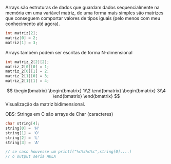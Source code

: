 Arrays são estruturas de dados que guardam dados sequencialmente na memória em uma variável matriz, de uma forma mais simples são matrizes que conseguem comportar valores de tipos iguais (pelo menos com meu conhecimento até agora).
```C
int matriz[2];
matriz[0] = 2;
matriz[1] = 3;
```

Arrays também podem ser escritas de forma N-dimensional
```C
int matriz_2[2][2];
matriz_2[0][0] = 1;
matriz_2[0][1] = 2;
matriz_2[1][0] = 3;
matriz_2[1][1] = 4;
```
$$
\begin{bmatrix}
\begin{bmatrix}
1\\2
\end{bmatrix}
\begin{bmatrix}
3\\4
\end{bmatrix}
\end{bmatrix}
$$
Visualização da matriz bidimensional.

OBS:
Strings em C são arrays de Char (caracteres)
```C
char string[4];
string[0] = 'H'
string[1] = 'O'
string[2] = 'L'
string[3] = 'A'

// se caso houvesse um printf("%c%c%c%c",string[0]....)
// o output seria HOLA
```
